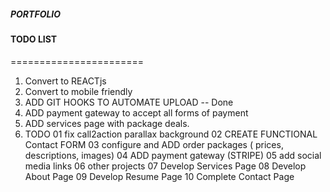 ##### PORTFOLIO 
####  TODO LIST
=======================
1. Convert to REACTjs
2. Convert to mobile friendly
3. ADD GIT HOOKS TO AUTOMATE UPLOAD -- Done
4. ADD payment gateway to accept all forms of payment
5. ADD services page with package deals.
6.    TODO
    01 fix call2action parallax background
    02 CREATE FUNCTIONAL Contact FORM
    03 configure and ADD order packages ( prices, descriptions, images)
    04 ADD payment gateway (STRIPE)
    05 add social media links
    06 other projects
    07 Develop Services Page
    08 Develop About Page
    09 Develop Resume Page
    10 Complete Contact Page